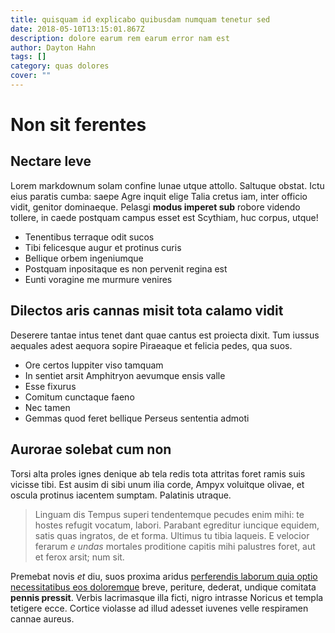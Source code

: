 ```yaml
---
title: quisquam id explicabo quibusdam numquam tenetur sed
date: 2018-05-10T13:15:01.867Z
description: dolore earum rem earum error nam est
author: Dayton Hahn
tags: []
category: quas dolores
cover: ""
---
```


# Non sit ferentes

## Nectare leve

Lorem markdownum solam confine lunae utque attollo. Saltuque obstat. Ictu eius
paratis cumba: saepe Agre inquit elige Talia cretus iam, inter officio vidit,
genitor dominaeque. Pelasgi **modus imperet sub** robore videndo tollere, in
caede postquam campus esset est Scythiam, huc corpus, utque!

- Tenentibus terraque odit sucos
- Tibi felicesque augur et protinus curis
- Bellique orbem ingeniumque
- Postquam inpositaque es non pervenit regina est
- Eunti voragine me murmure venires

## Dilectos aris cannas misit tota calamo vidit

Deserere tantae intus tenet dant quae cantus est proiecta dixit. Tum iussus
aequales adest aequora sopire Piraeaque et felicia pedes, qua suos.

- Ore certos Iuppiter viso tamquam
- In sentiet arsit Amphitryon aevumque ensis valle
- Esse fixurus
- Comitum cunctaque faeno
- Nec tamen
- Gemmas quod feret bellique Perseus sententia admoti

## Aurorae solebat cum non

Torsi alta proles ignes denique ab tela redis tota attritas foret ramis suis
vicisse tibi. Est ausim di sibi unum ilia corde, Ampyx voluitque olivae, et
oscula protinus iacentem sumptam. Palatinis utraque.

> Linguam dis Tempus superi tendentemque pecudes enim mihi: te hostes refugit
> vocatum, labori. Parabant egreditur iuncique equidem, satis quas ingratos, de
> et forma. Ultimus tu tibia laqueis. E velocior ferarum *e undas* mortales
> proditione capitis mihi palustres foret, aut et ferox arsit; num sit.

Premebat novis *et* diu, suos proxima aridus [perferendis laborum quia optio necessitatibus eos doloremque](blog/2019/2/et-pariatur-quaerat.md) breve, periture, dederat, undique comitata
**pennis pressit**. Verbis lacrimasque illa ficti, nigro intrasse Noricus et
templa tetigere ecce. Cortice violasse ad illud adesset iuvenes velle respiramen
cannae aureus.
